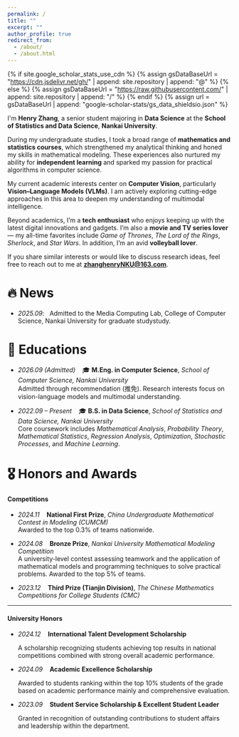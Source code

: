 ```yaml
---
permalink: /
title: ""
excerpt: ""
author_profile: true
redirect_from: 
  - /about/
  - /about.html
---
```


{% if site.google_scholar_stats_use_cdn %}
{% assign gsDataBaseUrl = "https://cdn.jsdelivr.net/gh/" | append: site.repository | append: "@" %}
{% else %}
{% assign gsDataBaseUrl = "https://raw.githubusercontent.com/" | append: site.repository | append: "/" %}
{% endif %}
{% assign url = gsDataBaseUrl | append: "google-scholar-stats/gs_data_shieldsio.json" %}

<span class='anchor' id='about-me'></span>


I'm **Henry Zhang**, a senior student majoring in **Data Science** at the **School of Statistics and Data Science**, **Nankai University**.

During my undergraduate studies, I took a broad range of **mathematics and statistics courses**, which strengthened my analytical thinking and honed my skills in mathematical modeling. These experiences also nurtured my ability for **independent learning** and sparked my passion for practical algorithms in computer science.

My current academic interests center on **Computer Vision**, particularly **Vision–Language Models (VLMs)**. I am actively exploring cutting-edge approaches in this area to deepen my understanding of multimodal intelligence.

Beyond academics, I’m a **tech enthusiast** who enjoys keeping up with the latest digital innovations and gadgets. I’m also a **movie and TV series lover** — my all-time favorites include *Game of Thrones*, *The Lord of the Rings*, *Sherlock*, and *Star Wars*. In addition, I’m an avid **volleyball lover**.

If you share similar interests or would like to discuss research ideas, feel free to reach out to me at **[zhanghenryNKU@163.com](mailto:zhanghenryNKU@163.com)**.



<!--  I have published more than 100 papers at the top international AI conferences with total <a href='https://scholar.google.com/citations?user=DhtAFkwAAAAJ'>google scholar citations <strong><span id='total_cit'>260000+</span></strong></a> (You can also use google scholar badge <a href='https://scholar.google.com/citations?user=DhtAFkwAAAAJ'><img src="https://img.shields.io/endpoint?url={{ url | url_encode }}&logo=Google%20Scholar&labelColor=f6f6f6&color=9cf&style=flat&label=citations"></a>). -->


# 🔥 News
<!-- - *2022.02*: &nbsp;🎉🎉 Lorem ipsum dolor sit amet, consectetur adipiscing elit. Vivamus ornare aliquet ipsum, ac tempus justo dapibus sit amet.  -->
- *2025.09*: &nbsp; Admitted to the Media Computing Lab, College of Computer Science, Nankai University for graduate studystudy.



<!-- # 📝 Publications  -->

<!-- <div class='paper-box'><div class='paper-box-image'><div><div class="badge">CVPR 2016</div><img src='images/500x300.png' alt="sym" width="100%"></div></div>
<div class='paper-box-text' markdown="1">

[Deep Residual Learning for Image Recognition](https://openaccess.thecvf.com/content_cvpr_2016/papers/He_Deep_Residual_Learning_CVPR_2016_paper.pdf)

**Kaiming He**, Xiangyu Zhang, Shaoqing Ren, Jian Sun

[**Project**](https://scholar.google.com/citations?view_op=view_citation&hl=zh-CN&user=DhtAFkwAAAAJ&citation_for_view=DhtAFkwAAAAJ:ALROH1vI_8AC) <strong><span class='show_paper_citations' data='DhtAFkwAAAAJ:ALROH1vI_8AC'></span></strong>
- Lorem ipsum dolor sit amet, consectetur adipiscing elit. Vivamus ornare aliquet ipsum, ac tempus justo dapibus sit amet. 
</div>
</div>

- [Lorem ipsum dolor sit amet, consectetur adipiscing elit. Vivamus ornare aliquet ipsum, ac tempus justo dapibus sit amet](https://github.com), A, B, C, **CVPR 2020** -->





# 📖 Educations
- *2026.09 (Admitted)* &nbsp;&nbsp; 🎓 **M.Eng. in Computer Science**, *School of Computer Science, Nankai University*  
  Admitted through recommendation (推免). Research interests focus on vision-language models and multimodal understanding.  

- *2022.09 – Present* &nbsp;&nbsp; 🎓 **B.S. in Data Science**, *School of Statistics and Data Science, Nankai University*  
  Core coursework includes *Mathematical Analysis*, *Probability Theory*, *Mathematical Statistics*, *Regression Analysis*, *Optimization*, *Stochastic Processes*, and *Machine Learning*.



# 🎖 Honors and Awards

#### Competitions
- *2024.11* &nbsp;&nbsp; **National First Prize**, *China Undergraduate Mathematical Contest in Modeling (CUMCM)*  
  Awarded to the top 0.3% of teams nationwide. 

- *2024.08* &nbsp;&nbsp; **Bronze Prize**, *Nankai University Mathematical Modeling Competition*  
  A university-level contest assessing teamwork and the application of mathematical models and programming techniques to solve practical problems. Awarded to the top 5% of teams.

- *2023.12* &nbsp;&nbsp; **Third Prize (Tianjin Division)**, *The Chinese Mathematics Competitions for College Students (CMC)*

---

#### University Honors
- *2024.12* &nbsp;&nbsp; **International Talent Development Scholarship**
  
  A scholarship recognizing students achieving top results in national competitions combined with strong overall academic performance.
  
- *2024.09* &nbsp;&nbsp; **Academic Excellence Scholarship**  
  
  Awarded to students ranking within the top 10% students of the grade based on academic performance mainly and comprehensive evaluation.  

- *2023.09* &nbsp;&nbsp; **Student Service Scholarship & Excellent Student Leader**  
  
  Granted in recognition of outstanding contributions to student affairs and leadership within the department.  




<!-- # 💬 Invited Talks
- *2021.06*, Lorem ipsum dolor sit amet, consectetur adipiscing elit. Vivamus ornare aliquet ipsum, ac tempus justo dapibus sit amet. 
- *2021.03*, Lorem ipsum dolor sit amet, consectetur adipiscing elit. Vivamus ornare aliquet ipsum, ac tempus justo dapibus sit amet.  \| [\[video\]](https://github.com/)

# 💻 Internships
- *2019.05 - 2020.02*, [Lorem](https://github.com/), China. -->